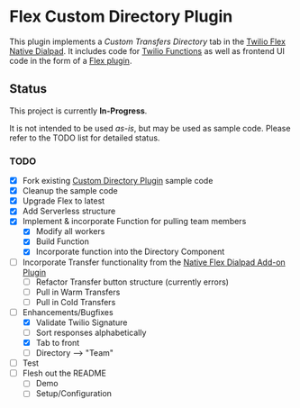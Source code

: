# Flex Custom Directory Plugin

This plugin implements a *Custom Transfers Directory* tab in the [Twilio Flex](https://www.twilio.com/flex) [Native Dialpad](https://www.twilio.com/docs/flex/dialpad). It includes code for [Twilio Functions](https://www.twilio.com/docs/runtime/functions) as well as frontend UI code in the form of a [Flex plugin](https://www.twilio.com/docs/flex/quickstart/getting-started-plugin).

## Status

This project is currently **In-Progress**.

It is not intended to be used _as-is_, but may be used as sample code. Please refer to the TODO list for detailed status.

### TODO
- [X] Fork existing [Custom Directory Plugin](https://github.com/trogers-twilio/plugin-custom-directory/) sample code
- [X] Cleanup the sample code
- [X] Upgrade Flex to latest
- [X] Add Serverless structure
- [X] Implement & incorporate Function for pulling team members
  - [X] Modify all workers
  - [X] Build Function
  - [X] Incorporate function into the Directory Component
- [ ] Incorporate Transfer functionality from the [Native Flex Dialpad Add-on
 Plugin](https://github.com/twilio-professional-services/flex-dialpad-addon-plugin)
  - [ ] Refactor Transfer button structure (currently errors)
  - [ ] Pull in Warm Transfers
  - [ ] Pull in Cold Transfers
- [ ] Enhancements/Bugfixes
  - [X] Validate Twilio Signature
  - [ ] Sort responses alphabetically
  - [X] Tab to front
  - [ ] Directory --> "Team"
- [ ] Test
- [ ] Flesh out the README
  - [ ] Demo
  - [ ] Setup/Configuration
